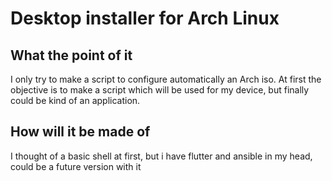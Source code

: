 # Desktop installer for Arch Linux

## What the point of it

I only try to make a script to configure automatically an Arch iso. At first the objective is to make a script which will be used for my device, but finally could be kind of an application.

## How will it be made of

I thought of a basic shell at first, but i have flutter and ansible in my head, could be a future version with it
